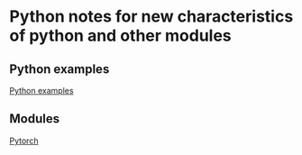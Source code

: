 # Python notes for new characteristics of python and other modules
## Python examples
[Python examples](python_examples/originPy.md)

## Modules
[Pytorch](python_examples/pytorch.md) 
